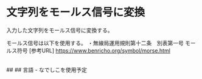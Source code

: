 # 文字列をモールス信号に変換
入力した文字列をモールス信号に変換する。


モールス信号は以下を使用する。
・無線局運用規則第十二条　別表第一号 モールス符号
[参考URL]
https://www.benricho.org/symbol/morse.html

<br>
## 
## 言語
- なでしこを使用予定


